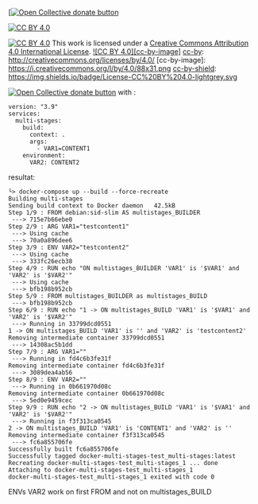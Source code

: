 [<span class="badge-opencollective"><a href="https://github.com/ZarTek-Creole/DONATE" title="Donate to this project"><img src="https://img.shields.io/badge/open%20collective-donate-yellow.svg" alt="Open Collective donate button" /></a></span>
[![CC BY 4.0][cc-by-shield]][cc-by]

[cc-by]: http://creativecommons.org/licenses/by/4.0/
[cc-by-shield]: https://img.shields.io/badge/License-CC%20BY%204.0-lightgrey.svg
[![CC BY 4.0][cc-by-shield]][cc-by]
This work is licensed under a [Creative Commons Attribution 4.0 International License][cc-by].
[![CC BY 4.0][cc-by-image]][cc-by]
[cc-by]: http://creativecommons.org/licenses/by/4.0/
[cc-by-image]: https://i.creativecommons.org/l/by/4.0/88x31.png
[cc-by-shield]: https://img.shields.io/badge/License-CC%20BY%204.0-lightgrey.svg

 <span class="badge-opencollective"><a href="https://github.com/ZarTek-Creole/DONATE" title="Donate to this project"><img src="https://img.shields.io/badge/open%20collective-donate-yellow.svg" alt="Open Collective donate button" /></a></span>
with :
```
version: "3.9"
services:
  multi-stages:
    build: 
      context: .
      args:
        - VAR1=CONTENT1
    environment:
      VAR2: CONTENT2
```
resultat:
```
└> docker-compose up --build --force-recreate
Building multi-stages
Sending build context to Docker daemon   42.5kB
Step 1/9 : FROM debian:sid-slim AS multistages_BUILDER
 ---> 715e7b66ebe0
Step 2/9 : ARG VAR1="testcontent1"
 ---> Using cache
 ---> 70a0a896dee6
Step 3/9 : ENV VAR2="testcontent2"
 ---> Using cache
 ---> 333fc26ecb38
Step 4/9 : RUN echo "ON multistages_BUILDER 'VAR1' is '$VAR1' and 'VAR2' is '$VAR2'"
 ---> Using cache
 ---> bfb198b952cb
Step 5/9 : FROM multistages_BUILDER as multistages_BUILD
 ---> bfb198b952cb
Step 6/9 : RUN echo "1 -> ON multistages_BUILD 'VAR1' is '$VAR1' and 'VAR2' is '$VAR2'"
 ---> Running in 33799dcd0551
1 -> ON multistages_BUILD 'VAR1' is '' and 'VAR2' is 'testcontent2'
Removing intermediate container 33799dcd0551
 ---> 14308ac5b1dd
Step 7/9 : ARG VAR1=""
 ---> Running in fd4c6b3fe31f
Removing intermediate container fd4c6b3fe31f
 ---> 3089dea4ab56
Step 8/9 : ENV VAR2=""
 ---> Running in 0b661970d08c
Removing intermediate container 0b661970d08c
 ---> 5ed0e9459cec
Step 9/9 : RUN echo "2 -> ON multistages_BUILD 'VAR1' is '$VAR1' and 'VAR2' is '$VAR2'"
 ---> Running in f3f313ca0545
2 -> ON multistages_BUILD 'VAR1' is 'CONTENT1' and 'VAR2' is ''
Removing intermediate container f3f313ca0545
 ---> fc6a855706fe
Successfully built fc6a855706fe
Successfully tagged docker-multi-stages-test_multi-stages:latest
Recreating docker-multi-stages-test_multi-stages_1 ... done
Attaching to docker-multi-stages-test_multi-stages_1
docker-multi-stages-test_multi-stages_1 exited with code 0
```
ENVs VAR2 work on first FROM and not on multistages_BUILD